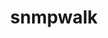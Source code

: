 ---
layout: tag-list
type: tag
title: snmpwalk
slug: snmpwalk
category: Tag
sidebar: false
description: >
    Defensa.
---